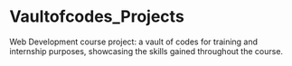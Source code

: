 # Vaultofcodes_Projects
Web Development course project: a vault of codes for training and internship purposes, showcasing the skills gained throughout the course.
